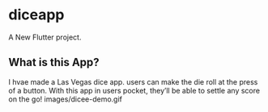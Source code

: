 # diceapp

A New Flutter project.

## What is this App? 
I hvae made a Las Vegas dice app. users can make the die roll at the press of a button. With this app in users pocket, they’ll be able to settle any score on the go!
images/dicee-demo.gif
